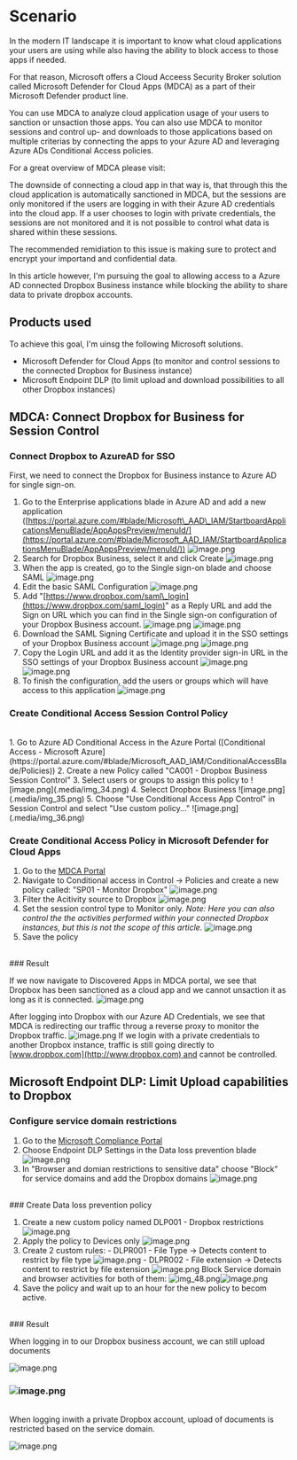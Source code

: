# Scenario

In the modern IT landscape it is important to know what cloud applications your users are using while also having the ability to block access to those apps if needed.

For that reason, Microsoft offers a Cloud Acceess Security Broker solution called Microsoft Defender for Cloud Apps (MDCA) as a part of their Microsoft Defender product line.

You can use MDCA to analyze cloud application usage of your users to sanction or unsaction those apps. You can also use MDCA to monitor sessions and control up- and downloads to those applications based on multiple criterias by connecting the apps to your Azure AD and leveraging Azure ADs Conditional Access policies.

For a great overview of MDCA please visit:

The downside of connecting a cloud app in that way is, that through this the cloud application is automatically sanctioned in MDCA, but the sessions are only monitored if the users are logging in with their Azure AD credentials into the cloud app. If a user chooses to login with private credentials, the sessions are not monitored and it is not possible to control what data is shared within these sessions.

The recommended remidiation to this issue is making sure to protect and encrypt your importand and confidential data.

In this article however, I'm pursuing the goal to allowing access to a Azure AD connected Dropbox Business instance while blocking the ability to share data to private dropbox accounts.

## Products used

To achieve this goal, I'm uinsg the following Microsoft solutions.

* Microsoft Defender for Cloud Apps (to monitor and control sessions to the connected Dropbox for Business instance)
* Microsoft Endpoint DLP (to limit upload and download possibilities to all other Dropbox instances)

## MDCA: Connect Dropbox for Business for Session Control

### Connect Dropbox to AzureAD for SSO

First, we need to connect the Dropbox for Business instance to Azure AD for single sign-on.

1. Go to the Enterprise applications blade in Azure AD and add a new application ([https://portal.azure.com/#blade/Microsoft\_AAD\_IAM/StartboardApplicationsMenuBlade/AppAppsPreview/menuId/](https://portal.azure.com/#blade/Microsoft_AAD_IAM/StartboardApplicationsMenuBlade/AppAppsPreview/menuId/))
![image.png](.media/img_23.png)
2. Search for Dropbox Business, select it and click Create
![image.png](.media/img_24.png)
3. When the app is created, go to the Single sign-on blade and choose SAML
![image.png](.media/img_25.png)
4. Edit the basic SAML Configuration
![image.png](.media/img_26.png)
5. Add "[https://www.dropbox.com/saml\_login](https://www.dropbox.com/saml_login)" as a Reply URL and add the Sign on URL which you can find in the Single sign-on configuration of your Dropbox Business account.
![image.png](.media/img_27.png)
![image.png](.media/img_28.png)
6. Download the SAML Signing Certificate and upload it in the SSO settings of your Dropbox Business account
![image.png](.media/img_29.png)
![image.png](.media/img_30.png)
7. Copy the Login URL and add it as the Identity provider sign-in URL in the SSO settings of your Dropbox Business account
![image.png](.media/img_31.png)
![image.png](.media/img_32.png)
8. To finish the configuration, add the users or groups which will have access to this application
![image.png](.media/img_33.png)

### Create Conditional Access Session Control Policy
<br>
1. Go to Azure AD Conditional Access in the Azure Portal ([Conditional Access - Microsoft Azure](https://portal.azure.com/#blade/Microsoft_AAD_IAM/ConditionalAccessBlade/Policies))
2. Create a new Policy called "CA001 - Dropbox Business Session Control"
3. Select users or groups to assign this policy to
![image.png](.media/img_34.png)
4. Selecct Dropbox Business
![image.png](.media/img_35.png)
5. Choose "Use Conditional Access App Control" in Session Control and select "Use custom policy..."
![image.png](.media/img_36.png)

### Create Conditional Access Policy in Microsoft Defender for Cloud Apps

1. Go to the [MDCA Portal](https://portal.cloudappsecurity.com)
2. Navigate to Conditional access in Control -> Policies and create a new policy called: "SP01 - Monitor Dropbox"
![image.png](.media/img_37.png)
3. Filter the Acitivity source to Dropbox
![image.png](.media/img_38.png)
4. Set the session control type to Monitor only.
*Note: Here you can also control the the activities performed within your connected Dropbox instances, but this is not the scope of this article.*
![image.png](.media/img_39.png)
5. Save the policy

<br>
### Result

If we now navigate to Discovered Apps in MDCA portal, we see that Dropbox has been sanctioned as a cloud app and we cannot unsaction it as long as it is connected.
![image.png](.media/img_40.png)

After logging into Dropbox with our Azure AD Credentials, we see that MDCA is redirecting our traffic throug a reverse proxy to monitor the Dropbox traffic.
![image.png](.media/img_41.png)
If we login with a private credentials to another Dropbox instance, traffic is still going directly to [www.dropbox.com](http://www.dropbox.com) and cannot be controlled.
<br>
## Microsoft Endpoint DLP: Limit Upload capabilities to Dropbox

### Configure service domain restrictions

1. Go to the [Microsoft Compliance Portal](https://compliance.microsoft.com)
2. Choose Endpoint DLP Settings in the Data loss prevention blade
![image.png](.media/img_42.png)
3. In "Browser and domian restrictions to sensitive data" choose "Block" for service domains and add the Dropbox domains
![image.png](.media/img_43.png)

<br>
### Create Data loss prevention policy

1. Create a new custom policy named DLP001 - Dropbox restrictions
![image.png](.media/img_44.png)
2. Apply the policy to Devices only
![image.png](.media/img_45.png)
3. Create 2 custom rules:
\- DLPR001 \- File Type \-\> Detects content to restrict by file type
![image.png](.media/img_46.png)
\- DLPR002 \- File extension \-\> Detects content to restrict by file extension
![image.png](.media/img_47.png)
Block Service domain and browser activities for both of them:
![img_48.png](.media/img_52.png)![image.png](.media/img_48.png)
4. Save the policy and wait up to an hour for the new policy to becom active.

<br>
### Result

When logging in to our Dropbox business account, we can still upload documents

![image.png](.media/img_49.png)

### ![image.png](.media/img_50.png)
<br>
When logging inwith a private Dropbox account, upload of documents is restricted based on the service domain.

![image.png](.media/img_51.png)